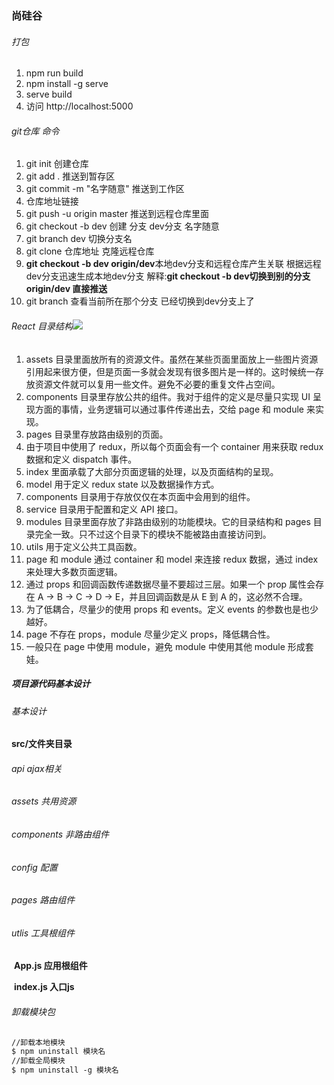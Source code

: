 ### 尚硅谷

###### 打包

1.  npm run build
2.  npm install -g serve
3.  serve build
4. 访问 http://localhost:5000

###### git仓库  命令

1. git init  创建仓库
2. git add . 推送到暂存区
3. git commit -m "名字随意"  推送到工作区
4. 仓库地址链接
5. git push -u origin master 推送到远程仓库里面 
6. git checkout -b dev  创建 分支 dev分支  名字随意
7. git branch dev  切换分支名
8. git clone   仓库地址                克隆远程仓库
9. **git checkout -b dev origin/dev**本地dev分支和远程仓库产生关联   根据远程dev分支迅速生成本地dev分支        解释:**git checkout -b  dev切换到别的分支origin/dev  直接推送**
10. git branch   查看当前所在那个分支        已经切换到dev分支上了

###### React 目录结构![](https://upload-images.jianshu.io/upload_images/1987062-7f3b4cd84a7d591a.png?imageMogr2/auto-orient/strip|imageView2/2/w/659/format/webp)

1. assets 目录里面放所有的资源文件。虽然在某些页面里面放上一些图片资源引用起来很方便，但是页面一多就会发现有很多图片是一样的。这时候统一存放资源文件就可以复用一些文件。避免不必要的重复文件占空间。
2. components 目录里存放公共的组件。我对于组件的定义是尽量只实现 UI 呈现方面的事情，业务逻辑可以通过事件传递出去，交给 page 和 module 来实现。
3. pages 目录里存放路由级别的页面。
4. 由于项目中使用了 redux，所以每个页面会有一个 container 用来获取 redux 数据和定义 dispatch 事件。
5. index 里面承载了大部分页面逻辑的处理，以及页面结构的呈现。
6. model 用于定义 redux state 以及数据操作方式。
7. components 目录用于存放仅仅在本页面中会用到的组件。
8. service 目录用于配置和定义 API 接口。
9. modules 目录里面存放了非路由级别的功能模块。它的目录结构和 pages 目录完全一致。只不过这个目录下的模块不能被路由直接访问到。
10. utils 用于定义公共工具函数。
11. page 和 module 通过 container 和 model 来连接 redux 数据，通过 index 来处理大多数页面逻辑。
12. 通过 props 和回调函数传递数据尽量不要超过三层。如果一个 prop 属性会存在 A -> B -> C -> D -> E，并且回调函数是从 E 到 A 的，这必然不合理。
13. 为了低耦合，尽量少的使用 props 和 events。定义 events 的参数也是也少越好。
14. page 不存在 props，module 尽量少定义 props，降低耦合性。
15. 一般只在 page 中使用 module，避免 module 中使用其他 module 形成套娃。

##### 项目源代码基本设计

###### 基本设计

#### **src**/文件夹目录

###### api 				ajax相关

###### assets    		共用资源

###### components    非路由组件

###### config                  配置

###### pages                  路由组件

###### utlis                     工具根组件 

​    **App.js              应用根组件**

​    **index.js            入口js**

###### 卸载模块包

```txt
//卸载本地模块
$ npm uninstall 模块名
//卸载全局模块
$ npm uninstall -g 模块名
```



